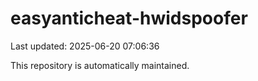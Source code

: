 # easyanticheat-hwidspoofer

Last updated: 2025-06-20 07:06:36

This repository is automatically maintained.
